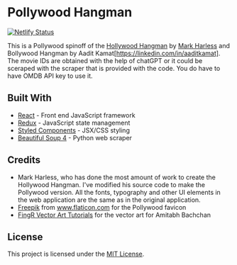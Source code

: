 # Pollywood Hangman

[![Netlify Status](https://api.netlify.com/api/v1/badges/4954e38a-f5a4-4f03-8274-fb50843004f7/deploy-status)](https://app.netlify.com/sites/pensive-joliot-eb7d63/deploys)

This is a Pollywood spinoff of the [Hollywood Hangman](https://www.hollywoodhangman.com/) by [Mark Harless](https://github.com/harlessmark) and Bollywood Hangman by Aadit Kamat[https://linkedin.com/in/aaditkamat]. The movie IDs are obtained with the help of chatGPT or it could be sceraped with the scraper that is provided with the code. You do have to have OMDB API key to use it.

## Built With

- [React](https://reactjs.org/) - Front end JavaScript framework
- [Redux](https://redux.js.org/) - JavaScript state management
- [Styled Components](https://styled-components.com) - JSX/CSS styling
- [Beautiful Soup 4](https://www.crummy.com/software/BeautifulSoup/bs4/doc/) - Python web scraper

## Credits
- Mark Harless, who has done the most amount of work to create the Hollywood Hangman. I've modified his source code to make the Pollywood version. All the fonts,
  typography and other UI elements in the web application are the same as in the original application.
- [Freepik](https://www.flaticon.com/authors/freepik) from www.flaticon.com for the Pollywood favicon
- [FingR Vector Art Tutorials](https://www.pinterest.com/pin/792985446879226429/) for the vector art for Amitabh Bachchan

## License
This project is licensed under the [MIT License](LICENSE).
